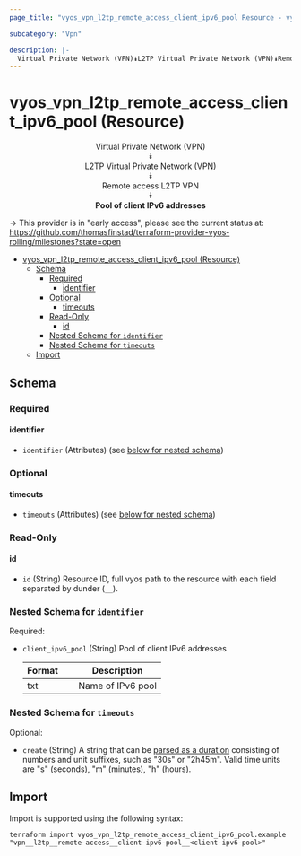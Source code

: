 ```yaml
---
page_title: "vyos_vpn_l2tp_remote_access_client_ipv6_pool Resource - vyos"

subcategory: "Vpn"

description: |-
  Virtual Private Network (VPN)⯯L2TP Virtual Private Network (VPN)⯯Remote access L2TP VPN⯯Pool of client IPv6 addresses
---
```


# vyos_vpn_l2tp_remote_access_client_ipv6_pool (Resource)
<center>


Virtual Private Network (VPN)  
⯯  
L2TP Virtual Private Network (VPN)  
⯯  
Remote access L2TP VPN  
⯯  
**Pool of client IPv6 addresses**


</center>

-> This provider is in "early access", please see the current status at: https://github.com/thomasfinstad/terraform-provider-vyos-rolling/milestones?state=open

<!--TOC-->

- [vyos_vpn_l2tp_remote_access_client_ipv6_pool (Resource)](#vyos_vpn_l2tp_remote_access_client_ipv6_pool-resource)
  - [Schema](#schema)
    - [Required](#required)
      - [identifier](#identifier)
    - [Optional](#optional)
      - [timeouts](#timeouts)
    - [Read-Only](#read-only)
      - [id](#id)
    - [Nested Schema for `identifier`](#nested-schema-for-identifier)
    - [Nested Schema for `timeouts`](#nested-schema-for-timeouts)
  - [Import](#import)

<!--TOC-->

<!-- schema generated by tfplugindocs -->
## Schema

### Required

#### identifier
- `identifier` (Attributes) (see [below for nested schema](#nestedatt--identifier))

### Optional

#### timeouts
- `timeouts` (Attributes) (see [below for nested schema](#nestedatt--timeouts))

### Read-Only

#### id
- `id` (String) Resource ID, full vyos path to the resource with each field separated by dunder (`__`).

<a id="nestedatt--identifier"></a>
### Nested Schema for `identifier`

Required:

- `client_ipv6_pool` (String) Pool of client IPv6 addresses

    |  Format  &emsp;|  Description        |
    |----------|---------------------|
    |  txt     &emsp;|  Name of IPv6 pool  |


<a id="nestedatt--timeouts"></a>
### Nested Schema for `timeouts`

Optional:

- `create` (String) A string that can be [parsed as a duration](https://pkg.go.dev/time#ParseDuration) consisting of numbers and unit suffixes, such as &#34;30s&#34; or &#34;2h45m&#34;. Valid time units are &#34;s&#34; (seconds), &#34;m&#34; (minutes), &#34;h&#34; (hours).

## Import

Import is supported using the following syntax:

```shell
terraform import vyos_vpn_l2tp_remote_access_client_ipv6_pool.example "vpn__l2tp__remote-access__client-ipv6-pool__<client-ipv6-pool>"
```

